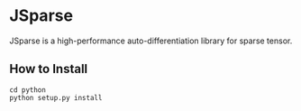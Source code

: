 # JSparse

JSparse is a high-performance auto-differentiation library for sparse tensor. 


## How to Install

```
cd python
python setup.py install
```